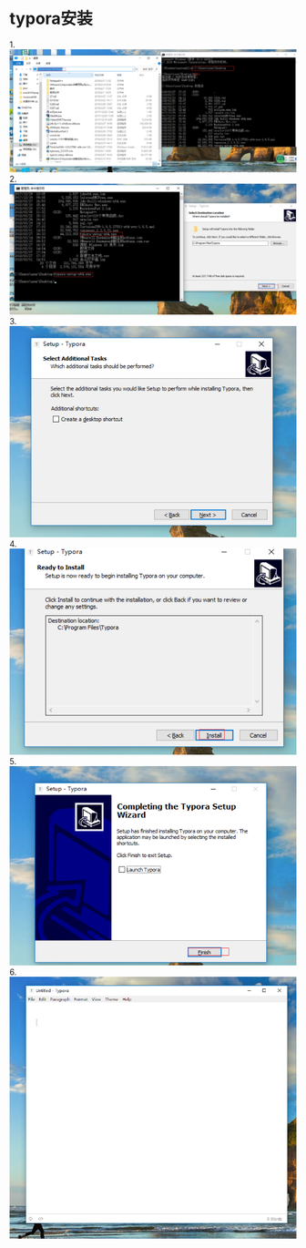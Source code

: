 typora安装
===
1.![](TortoiseSVN\9.png)
2.![](TortoiseSVN\10.png)
3.![](TortoiseSVN\11.png)
4.![](TortoiseSVN\12.png)
5.![](TortoiseSVN\13.png)
6.![](TortoiseSVN\14.png)
